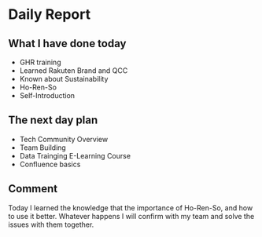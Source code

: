 # Daily Report

## What I have done today
- GHR training
- Learned Rakuten Brand and QCC
- Known about Sustainability
- Ho-Ren-So
- Self-Introduction
## The next day plan
- Tech Community Overview
- Team Building
- Data Trainging E-Learning Course
- Confluence basics
## Comment
Today I learned the knowledge that the importance of Ho-Ren-So, and how to use it better. Whatever happens I will confirm with my team and solve the issues with them together. 